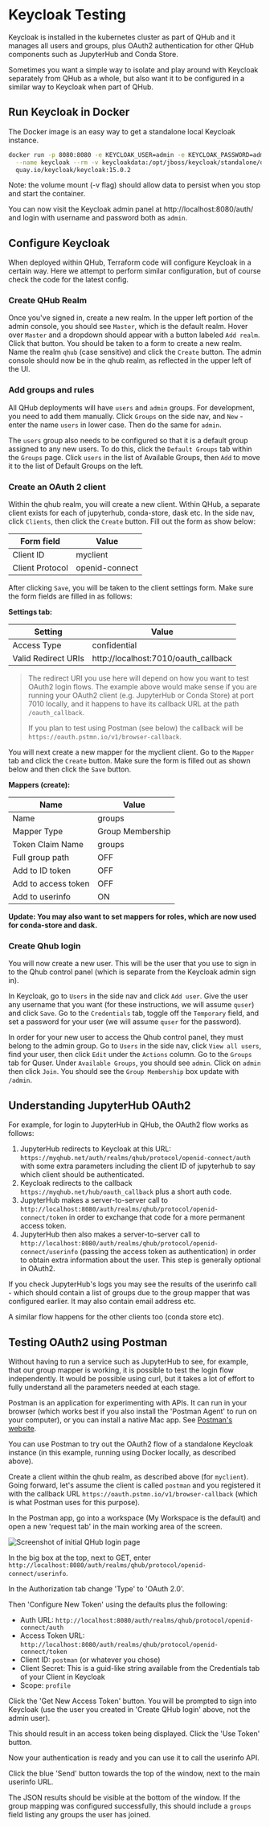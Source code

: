 # Keycloak Testing

Keycloak is installed in the kubernetes cluster as part of QHub and it manages all users and groups, plus OAuth2 authentication for other QHub components such as JupyterHub and
Conda Store.

Sometimes you want a simple way to isolate and play around with Keycloak separately from QHub as a whole, but also want it to be configured in a similar way to Keycloak when part
of QHub.

## Run Keycloak in Docker

The Docker image is an easy way to get a standalone local Keycloak instance.

```bash
docker run -p 8080:8080 -e KEYCLOAK_USER=admin -e KEYCLOAK_PASSWORD=admin \
  --name keycloak --rm -v keycloakdata:/opt/jboss/keycloak/standalone/data \
  quay.io/keycloak/keycloak:15.0.2
```

Note: the volume mount (-v flag) should allow data to persist when you stop and start the container.

You can now visit the Keycloak admin panel at http://localhost:8080/auth/ and login with username and password both as `admin`.

## Configure Keycloak

When deployed within QHub, Terraform code will configure Keycloak in a certain way. Here we attempt to perform similar configuration, but of course check the code for the latest
config.

### Create QHub Realm

Once you've signed in, create a new realm. In the upper left portion of the admin console, you should see `Master`, which is the default realm. Hover over `Master` and a dropdown
should appear with a button labeled `Add realm`. Click that button. You should be taken to a form to create a new realm. Name the realm `qhub` (case sensitive) and click the
`Create` button. The admin console should now be in the qhub realm, as reflected in the upper left of the UI.

### Add groups and rules

All QHub deployments will have `users` and `admin` groups. For development, you need to add them manually. Click `Groups` on the side nav, and `New` - enter the name `users` in
lower case. Then do the same for `admin`.

The `users` group also needs to be configured so that it is a default group assigned to any new users. To do this, click the `Default Groups` tab within the `Groups` page. Click
`users` in the list of Available Groups, then `Add` to move it to the list of Default Groups on the left.

### Create an OAuth 2 client

Within the qhub realm, you will create a new client. Within QHub, a separate client exists for each of jupyterhub, conda-store, dask etc. In the side nav, click `Clients`, then
click the `Create` button. Fill out the form as show below:

| Form field      | Value          |
| --------------- | -------------- |
| Client ID       | myclient       |
| Client Protocol | openid-connect |

After clicking `Save`, you will be taken to the client settings form. Make sure the form fields are filled in as follows:

**Settings tab:**

| Setting             | Value                                |
| ------------------- | ------------------------------------ |
| Access Type         | confidential                         |
| Valid Redirect URIs | http://localhost:7010/oauth_callback |

> The redirect URI you use here will depend on how you want to test OAuth2 login flows. The example above would make sense if you are running your OAuth2 client (e.g. JupyterHub or
> Conda Store) at port 7010 locally, and it happens to have its callback URL at the path `/oauth_callback`.
>
> If you plan to test using Postman (see below) the callback will be `https://oauth.pstmn.io/v1/browser-callback`.

You will next create a new mapper for the myclient client. Go to the `Mapper` tab and click the `Create` button. Make sure the form is filled out as shown below and then click the
`Save` button.

**Mappers (create):**

| Name                | Value            |
| ------------------- | ---------------- |
| Name                | groups           |
| Mapper Type         | Group Membership |
| Token Claim Name    | groups           |
| Full group path     | OFF              |
| Add to ID token     | OFF              |
| Add to access token | OFF              |
| Add to userinfo     | ON               |

**Update: You may also want to set mappers for roles, which are now used for conda-store and dask.**

### Create Qhub login

You will now create a new user. This will be the user that you use to sign in to the Qhub control panel (which is separate from the Keycloak admin sign in).

In Keycloak, go to `Users` in the side nav and click `Add user`. Give the user any username that you want (for these instructions, we will assume `quser`) and click `Save`. Go to
the `Credentials` tab, toggle off the `Temporary` field, and set a password for your user (we will assume `quser` for the password).

In order for your new user to access the Qhub control panel, they must belong to the admin group. Go to `Users` in the side nav, click `View all users`, find your user, then click
`Edit` under the `Actions` column. Go to the `Groups` tab for Quser. Under `Available Groups`, you should see `admin`. Click on `admin` then click `Join`. You should see the
`Group Membership` box update with `/admin`.

## Understanding JupyterHub OAuth2

For example, for login to JupyterHub in QHub, the OAuth2 flow works as follows:

1. JupyterHub redirects to Keycloak at this URL: `https://myqhub.net/auth/realms/qhub/protocol/openid-connect/auth` with some extra parameters including the client ID of jupyterhub
   to say which client should be authenticated.
2. Keycloak redirects to the callback `https://myqhub.net/hub/oauth_callback` plus a short auth code.
3. JupyterHub makes a server-to-server call to `http://localhost:8080/auth/realms/qhub/protocol/openid-connect/token` in order to exchange that code for a more permanent access
   token.
4. JupyterHub then also makes a server-to-server call to `http://localhost:8080/auth/realms/qhub/protocol/openid-connect/userinfo` (passing the access token as authentication) in
   order to obtain extra information about the user. This step is generally optional in OAuth2.

If you check JupyterHub's logs you may see the results of the userinfo call - which should contain a list of groups due to the group mapper that was configured earlier. It may also
contain email address etc.

A similar flow happens for the other clients too (conda store etc).

## Testing OAuth2 using Postman

Without having to run a service such as JupyterHub to see, for example, that our group mapper is working, it is possible to test the login flow independently. It would be possible
using curl, but it takes a lot of effort to fully understand all the parameters needed at each stage.

Postman is an application for experimenting with APIs. It can run in your browser (which works best if you also install the 'Postman Agent' to run on your computer), or you can
install a native Mac app. See [Postman's website](https://www.postman.com/downloads/).

You can use Postman to try out the OAuth2 flow of a standalone Keycloak instance (in this example, running using Docker locally, as described above).

Create a client within the qhub realm, as described above (for `myclient`). Going forward, let's assume the client is called `postman` and you registered it with the callback URL
`https://oauth.pstmn.io/v1/browser-callback` (which is what Postman uses for this purpose).

In the Postman app, go into a workspace (My Workspace is the default) and open a new 'request tab' in the main working area of the screen.

![Screenshot of initial QHub login page](../images/dev_postman_for_keycloak.png)

In the big box at the top, next to GET, enter `http://localhost:8080/auth/realms/qhub/protocol/openid-connect/userinfo`.

In the Authorization tab change 'Type' to 'OAuth 2.0'.

Then 'Configure New Token' using the defaults plus the following:

- Auth URL: `http://localhost:8080/auth/realms/qhub/protocol/openid-connect/auth`
- Access Token URL: `http://localhost:8080/auth/realms/qhub/protocol/openid-connect/token`
- Client ID: `postman` (or whatever you chose)
- Client Secret: This is a guid-like string available from the Credentials tab of your Client in Keycloak
- Scope: `profile`

Click the 'Get New Access Token' button. You will be prompted to sign into Keycloak (use the user you created in 'Create QHub login' above, not the admin user).

This should result in an access token being displayed. Click the 'Use Token' button.

Now your authentication is ready and you can use it to call the userinfo API.

Click the blue 'Send' button towards the top of the window, next to the main userinfo URL.

The JSON results should be visible at the bottom of the window. If the group mapping was configured successfully, this should include a `groups` field listing any groups the user
has joined.
